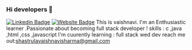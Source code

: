 ### Hi developers 👋
  [![Linkedin Badge](https://img.shields.io/badge/-vaishnavi-blue?style=flat-square&logo=Linkedin&logoColor=white&link=https:/www.linkedin.com/in/vaishnavi-sharma-282a03211//)](https://www.linkedin.com/in/vaishnavi-sharma-282a03211)
  [![Website Badge](https://img.shields.io/badge/StackOverflow-vaish-yellow)](https://meta.stackexchange.com/users/1026068/vaishnavi-sharma)
  This is vaishnavi.  I'm an Enthusiastic learner  .Passionate about becoming full stack developer !
   skills : c ,java ,html ,css ,javascript 
   I'm cuurently learning : full stack wed dev 
   reach me out:shastrulavaishnavisharma@gmail.com


<!--
**vaish-developer/vaish-developer** is a ✨ _special_ ✨ repository because its `README.md` (this file) appears on your GitHub profile.

Here are some ideas to get you started:

- 🔭 I’m currently working on ...
- 🌱 I’m currently learning ...
- 👯 I’m looking to collaborate on ...
- 🤔 I’m looking for help with ...
- 💬 Ask me about ...
- 📫 How to reach me: ...
- 😄 Pronouns: ...
- ⚡ Fun fact: ...
-->
